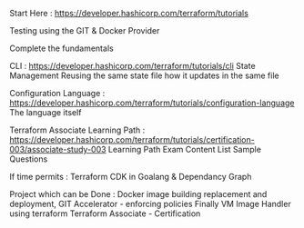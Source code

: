 Start Here : https://developer.hashicorp.com/terraform/tutorials

Testing using the GIT & Docker Provider 

Complete the fundamentals

CLI : https://developer.hashicorp.com/terraform/tutorials/cli
    State Management
    Reusing the same state file
    how it updates in the same file

Configuration Language : https://developer.hashicorp.com/terraform/tutorials/configuration-language
    The language itself

Terraform Associate Learning Path : https://developer.hashicorp.com/terraform/tutorials/certification-003/associate-study-003
    Learning Path
    Exam Content List
    Sample Questions

If time permits : Terraform CDK in Goalang & Dependancy Graph

Project which can be Done : 
    Docker image building replacement and deployment, 
    GIT Accelerator - enforcing policies
    Finally VM Image Handler using terraform
    Terraform Associate - Certification

